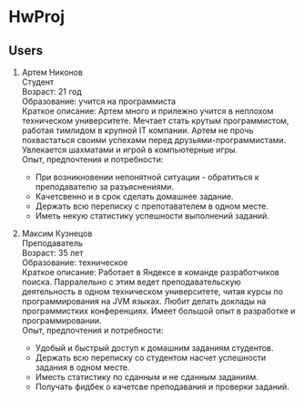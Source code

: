 # HwProj

## Users

1. Артем Никонов  
Студент  
Возраст: 21 год  
Образование: учится на программиста  
Краткое описание: Артем много и прилежно учится в неплохом техническом университете.
Мечтает стать крутым программистом, работая тимлидом в крупной IT компании.
Артем не прочь похвастаться своими успехами перед друзьями-программистами.
Увлекается шахматами и игрой в компьютерные игры.  
Опыт, предпочтения и потребности:  
    * При возникновении непонятной ситуации - обратиться к преподавателю за разъяснениями.
    * Качетсвенно и в срок сделать домашнее задание.
    * Держать всю переписку с препотавателем в одном месте.
    * Иметь некую статистику успешности выполнений заданий.

2. Максим Кузнецов  
Преподаватель  
Возраст: 35 лет  
Образование: техническое  
Краткое описание: Работает в Яндексе в команде разработчиков поиска.
Парралельно с этим ведет преподавательскую деятельность в одном техническом университете, 
читая курсы по программирования на JVM языках.
Любит делать доклады на программистких конференциях.
Имеет большой опыт в разработке и программировании.  
Опыт, предпочтения и потребности:
    * Удобый и быстрый доступ к домашним заданиям студентов.
    * Держать всю переписку со студентом насчет успешности задания в одном месте.
    * Иместь статистику по сданным и не сданным заданиям.
    * Получать фидбек о качетсве преподавания и проверки заданий.